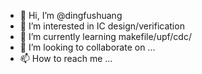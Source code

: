 - 👋 Hi, I’m @dingfushuang
- 👀 I’m interested in IC design/verification
- 🌱 I’m currently learning makefile/upf/cdc/
- 💞️ I’m looking to collaborate on ...
- 📫 How to reach me ...

<!---
dingfushuang/dingfushuang is a ✨ special ✨ repository because its `README.md` (this file) appears on your GitHub profile.
You can click the Preview link to take a look at your changes.
--->
